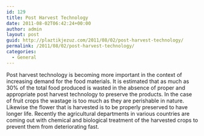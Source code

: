 ```yaml
---
id: 129
title: Post Harvest Technology
date: 2011-08-02T06:42:24+00:00
author: admin
layout: post
guid: http://plaztikjezuz.com/2011/08/02/post-harvest-technology/
permalink: /2011/08/02/post-harvest-technology/
categories:
  - General
---
```

Post harvest technology is becoming more important in the context of increasing demand for the food materials. It is estimated that as much as 30% of the total food produced is wasted in the absence of proper and appropriate post harvest technology to preserve the products. In the case of fruit crops the wastage is too much as they are perishable in nature. Likewise the flower that is harvested is to be properly preserved to have longer life. Recently the agricultural departments in various countries are coming out with chemical and biological treatment of the harvested crops to prevent them from deteriorating fast.